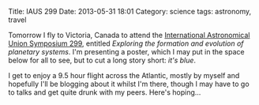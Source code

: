 Title: IAUS 299
Date: 2013-05-31 18:01
Category: science
tags: astronomy, travel

Tomorrow I fly to Victoria, Canada to attend the [International Astronomical Union Symposium 299](https://www.di.utoronto.ca/research/iaus-299/), entitled *Exploring the formation and evolution of planetary systems*. I'm presenting a poster, which I may put in the space below for all to see, but to cut a long story short: *it's blue*.

I get to enjoy a 9.5 hour flight across the Atlantic, mostly by myself and hopefully I'll be blogging about it whilst I'm there, though I may have to go to talks and get quite drunk with my peers. Here's hoping...

